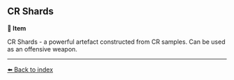 ## CR Shards

**📜 Item**

CR Shards - a powerful artefact constructed from CR samples. Can be used as an offensive weapon.


----------
[⬅️ Back to index](../refs/index.md)